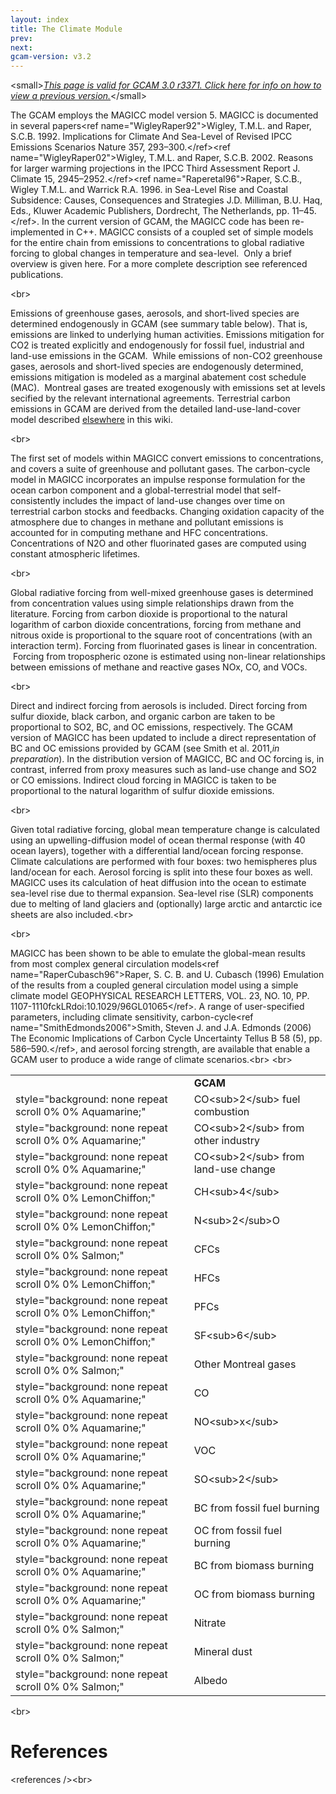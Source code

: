 ```yaml
---
layout: index
title: The Climate Module
prev: 
next:
gcam-version: v3.2 
---
```


&lt;small&gt;[*This page is valid for GCAM 3.0 r3371. Click here for info on how to view a previous version.*](GCAM_Revision_History "wikilink")&lt;/small&gt;

The GCAM employs the MAGICC model version 5. MAGICC is documented in several papers&lt;ref name="WigleyRaper92"&gt;Wigley, T.M.L. and Raper, S.C.B. 1992. Implications for Climate And Sea-Level of Revised IPCC Emissions Scenarios Nature 357, 293–300.&lt;/ref&gt;&lt;ref name="WigleyRaper02"&gt;Wigley, T.M.L. and Raper, S.C.B. 2002. Reasons for larger warming projections in the IPCC Third Assessment Report J. Climate 15, 2945–2952.&lt;/ref&gt;&lt;ref name="Raperetal96"&gt;Raper, S.C.B., Wigley T.M.L. and Warrick R.A. 1996. in Sea-Level Rise and Coastal Subsidence: Causes, Consequences and Strategies J.D. Milliman, B.U. Haq, Eds., Kluwer Academic Publishers, Dordrecht, The Netherlands, pp. 11–45.&lt;/ref&gt;. In the current version of GCAM, the MAGICC code has been re-implemented in C++. MAGICC consists of a coupled set of simple models for the entire chain from emissions to concentrations to global radiative forcing to global changes in temperature and sea-level. &nbsp;Only a brief overview is given here. For a more complete description see referenced publications.

&lt;br&gt;

Emissions of greenhouse gases, aerosols, and short-lived species are determined endogenously in GCAM (see summary table below). That is, emissions are linked to underlying human activities. Emissions mitigation for CO2 is treated explicitly and endogenously for fossil fuel, industrial and land-use emissions in the GCAM. &nbsp;While emissions of non-CO2 greenhouse gases, aerosols and short-lived species are endogenously determined, emissions mitigation is modeled as a marginal abatement cost schedule (MAC). &nbsp;Montreal gases are treated exogenously with emissions set at levels secified by the relevant international&nbsp;agreements. Terrestrial carbon emissions in GCAM are derived from the detailed land-use-land-cover model described [elsewhere](Agriculture,_Land-Use,_and_Bioenergy "wikilink") in this wiki.

&lt;br&gt;

The first set of models within MAGICC convert emissions to concentrations, and covers a suite of greenhouse and pollutant&nbsp;gases. The carbon-cycle model in MAGICC incorporates an impulse response formulation for the ocean carbon component and a global-terrestrial model that self- consistently includes the impact of land-use changes over time on terrestrial carbon stocks and feedbacks. Changing oxidation capacity of the atmosphere due to changes in methane and pollutant emissions is accounted for in computing methane and HFC concentrations. Concentrations of N2O and other fluorinated gases are computed using constant atmospheric lifetimes.

&lt;br&gt;

Global radiative forcing from well-mixed greenhouse gases is determined from concentration values using simple relationships drawn from the literature. Forcing from carbon dioxide is proportional to the natural logarithm of carbon dioxide concentrations, forcing from methane and nitrous oxide is proportional to the square root of concentrations (with an interaction term). Forcing from fluorinated gases is linear in concentration. &nbsp;Forcing from tropospheric ozone is estimated using non-linear relationships between emissions of methane and reactive gases NOx, CO, and VOCs.&nbsp;

&lt;br&gt;

Direct and indirect forcing from aerosols is included. Direct forcing from sulfur dioxide, black carbon, and organic carbon are taken to be proportional to SO2, BC, and OC emissions, respectively. The GCAM version of MAGICC has been updated to include a direct representation of BC and OC emissions provided by GCAM (see Smith et al. 2011,*in preparation*). In the distribution version of MAGICC, BC and OC forcing is, in contrast, inferred from proxy measures such as land-use change and SO2 or CO emissions. Indirect cloud forcing in MAGICC is taken to be proportional to the natural logarithm of sulfur dioxide emissions.&nbsp;

&lt;br&gt;

Given total radiative forcing, global mean temperature change is calculated using an upwelling-diffusion model of ocean thermal response (with 40 ocean layers), together with a differential land/ocean forcing response. Climate calculations are performed with four boxes: two hemispheres plus land/ocean for each. Aerosol forcing is split into these four boxes as well. MAGICC uses its calculation of heat diffusion into the ocean to estimate sea-level rise due to thermal expansion. Sea-level rise (SLR) components due to melting of land glaciers and (optionally) large arctic and antarctic ice sheets are also included.&lt;br&gt;

&lt;br&gt;

MAGICC has been shown to be able to emulate the global-mean results from most complex general circulation models&lt;ref name="RaperCubasch96"&gt;Raper, S. C. B. and U. Cubasch (1996) Emulation of the results from a coupled general circulation model using a simple climate model GEOPHYSICAL RESEARCH LETTERS, VOL. 23, NO. 10, PP. 1107-1110fckLRdoi:10.1029/96GL01065&lt;/ref&gt;. A range of user-specified parameters, including climate sensitivity, carbon-cycle&lt;ref name="SmithEdmonds2006"&gt;Smith, Steven J. and J.A. Edmonds (2006) The Economic Implications of Carbon Cycle Uncertainty Tellus B 58 (5), pp. 586–590.&lt;/ref&gt;, and aerosol forcing strength, are available that enable a GCAM user to produce a wide range of climate scenarios.&lt;br&gt; &lt;br&gt;

|                                                                                                            |                                                                                                  |
|------------------------------------------------------------------------------------------------------------|--------------------------------------------------------------------------------------------------|
|                                                                                                            | **GCAM**                                                                                         |
| style="background: none repeat scroll 0% 0% Aquamarine;" | CO&lt;sub&gt;2&lt;/sub&gt; fuel combustion      | style="background: none repeat scroll 0% 0% Aquamarine;" | Endogenous by technology and fuel     |
| style="background: none repeat scroll 0% 0% Aquamarine;" | CO&lt;sub&gt;2&lt;/sub&gt; from other industry  | style="background: none repeat scroll 0% 0% Aquamarine;" | Endogenous by technology and fuel     |
| style="background: none repeat scroll 0% 0% Aquamarine;" | CO&lt;sub&gt;2&lt;/sub&gt; from land-use change | style="background: none repeat scroll 0% 0% Aquamarine;" | Endogenous by technology and land use |
| style="background: none repeat scroll 0% 0% LemonChiffon;" | CH&lt;sub&gt;4&lt;/sub&gt;                    | style="background: none repeat scroll 0% 0% LemonChiffon;" | Endogenous, mitigation with MAC     |
| style="background: none repeat scroll 0% 0% LemonChiffon;" | N&lt;sub&gt;2&lt;/sub&gt;O                    | style="background: none repeat scroll 0% 0% LemonChiffon;" | Endogenous, mitigation with MAC     |
| style="background: none repeat scroll 0% 0% Salmon;" | CFCs                                                | style="background: none repeat scroll 0% 0% Salmon;" | Exogenous                                 |
| style="background: none repeat scroll 0% 0% LemonChiffon;" | HFCs                                          | style="background: none repeat scroll 0% 0% LemonChiffon;" | Endogenous, mitigation with MAC     |
| style="background: none repeat scroll 0% 0% LemonChiffon;" | PFCs                                          | style="background: none repeat scroll 0% 0% LemonChiffon;" | Endogenous, mitigation with MAC     |
| style="background: none repeat scroll 0% 0% LemonChiffon;" | SF&lt;sub&gt;6&lt;/sub&gt;                    | style="background: none repeat scroll 0% 0% LemonChiffon;" | Endogenous, mitigation with MAC     |
| style="background: none repeat scroll 0% 0% Salmon;" | Other Montreal gases                                | style="background: none repeat scroll 0% 0% Salmon;" | Exogenous                                 |
| style="background: none repeat scroll 0% 0% Aquamarine;" | CO                                              | style="background: none repeat scroll 0% 0% Aquamarine;" | Endogenous                            |
| style="background: none repeat scroll 0% 0% Aquamarine;" | NO&lt;sub&gt;x&lt;/sub&gt;                      | style="background: none repeat scroll 0% 0% Aquamarine;" | Endogenous                            |
| style="background: none repeat scroll 0% 0% Aquamarine;" | VOC                                             | style="background: none repeat scroll 0% 0% Aquamarine;" | Endogenous                            |
| style="background: none repeat scroll 0% 0% Aquamarine;" | SO&lt;sub&gt;2&lt;/sub&gt;                      | style="background: none repeat scroll 0% 0% Aquamarine;" | Endogenous                            |
| style="background: none repeat scroll 0% 0% Aquamarine;" | BC from fossil fuel burning                     | style="background: none repeat scroll 0% 0% Aquamarine;" | Endogenous                            |
| style="background: none repeat scroll 0% 0% Aquamarine;" | OC&nbsp;from fossil fuel burning                | style="background: none repeat scroll 0% 0% Aquamarine;" | Endogenous                            |
| style="background: none repeat scroll 0% 0% Aquamarine;" | BC from biomass burning                         | style="background: none repeat scroll 0% 0% Aquamarine;" | Endogenous                            |
| style="background: none repeat scroll 0% 0% Aquamarine;" | OC&nbsp;from biomass burning                    | style="background: none repeat scroll 0% 0% Aquamarine;" | Endogenous                            |
| style="background: none repeat scroll 0% 0% Salmon;" | Nitrate                                             | style="background: none repeat scroll 0% 0% Salmon;" | Exogenous                                 |
| style="background: none repeat scroll 0% 0% Salmon;" | Mineral dust                                        | style="background: none repeat scroll 0% 0% Salmon;" | Exogenous                                 |
| style="background: none repeat scroll 0% 0% Salmon;" | Albedo                                              | style="background: none repeat scroll 0% 0% Salmon;" | Exogenous                                 |

&lt;br&gt;

References
==========

&lt;references /&gt;&lt;br&gt;
